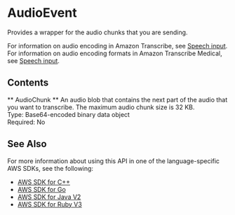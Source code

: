 # AudioEvent<a name="API_streaming_AudioEvent"></a>

Provides a wrapper for the audio chunks that you are sending\.

For information on audio encoding in Amazon Transcribe, see [Speech input](https://docs.aws.amazon.com/transcribe/latest/dg/input.html)\. For information on audio encoding formats in Amazon Transcribe Medical, see [Speech input](https://docs.aws.amazon.com/transcribe/latest/dg/input-med.html)\.

## Contents<a name="API_streaming_AudioEvent_Contents"></a>

 ** AudioChunk **   <a name="transcribe-Type-streaming_AudioEvent-AudioChunk"></a>
An audio blob that contains the next part of the audio that you want to transcribe\. The maximum audio chunk size is 32 KB\.  
Type: Base64\-encoded binary data object  
Required: No

## See Also<a name="API_streaming_AudioEvent_SeeAlso"></a>

For more information about using this API in one of the language\-specific AWS SDKs, see the following:
+  [ AWS SDK for C\+\+](https://docs.aws.amazon.com/goto/SdkForCpp/transcribe-streaming-2017-10-26/AudioEvent) 
+  [ AWS SDK for Go](https://docs.aws.amazon.com/goto/SdkForGoV1/transcribe-streaming-2017-10-26/AudioEvent) 
+  [ AWS SDK for Java V2](https://docs.aws.amazon.com/goto/SdkForJavaV2/transcribe-streaming-2017-10-26/AudioEvent) 
+  [ AWS SDK for Ruby V3](https://docs.aws.amazon.com/goto/SdkForRubyV3/transcribe-streaming-2017-10-26/AudioEvent) 